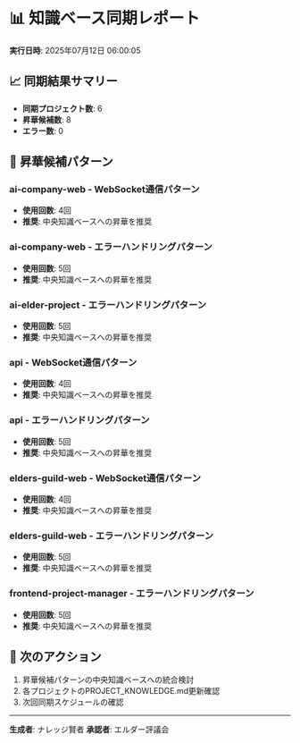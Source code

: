 # 📊 知識ベース同期レポート

**実行日時**: 2025年07月12日 06:00:05

## 📈 同期結果サマリー

- **同期プロジェクト数**: 6
- **昇華候補数**: 8
- **エラー数**: 0

## 🌟 昇華候補パターン

### ai-company-web - WebSocket通信パターン
- **使用回数**: 4回
- **推奨**: 中央知識ベースへの昇華を推奨

### ai-company-web - エラーハンドリングパターン
- **使用回数**: 5回
- **推奨**: 中央知識ベースへの昇華を推奨

### ai-elder-project - エラーハンドリングパターン
- **使用回数**: 5回
- **推奨**: 中央知識ベースへの昇華を推奨

### api - WebSocket通信パターン
- **使用回数**: 4回
- **推奨**: 中央知識ベースへの昇華を推奨

### api - エラーハンドリングパターン
- **使用回数**: 5回
- **推奨**: 中央知識ベースへの昇華を推奨

### elders-guild-web - WebSocket通信パターン
- **使用回数**: 4回
- **推奨**: 中央知識ベースへの昇華を推奨

### elders-guild-web - エラーハンドリングパターン
- **使用回数**: 5回
- **推奨**: 中央知識ベースへの昇華を推奨

### frontend-project-manager - エラーハンドリングパターン
- **使用回数**: 5回
- **推奨**: 中央知識ベースへの昇華を推奨


## 🚀 次のアクション

1. 昇華候補パターンの中央知識ベースへの統合検討
2. 各プロジェクトのPROJECT_KNOWLEDGE.md更新確認
3. 次回同期スケジュールの確認

---

**生成者**: ナレッジ賢者
**承認者**: エルダー評議会
